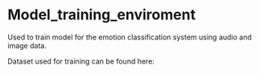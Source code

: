 # Model_training_enviroment
Used to train model for the emotion classification system using audio and image data.

Dataset used for training can be found here: 
